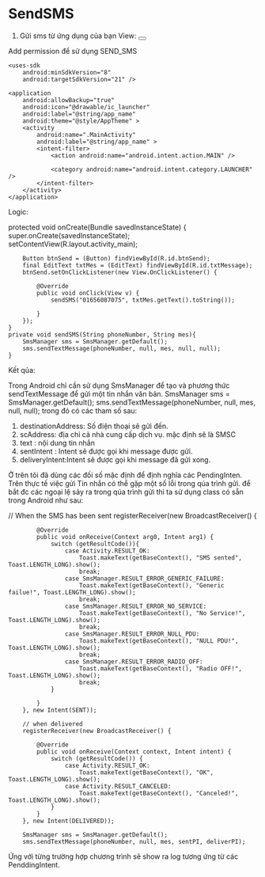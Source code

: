 # SendSMS
1. Gửi sms từ ứng dụng của bạn
View:
<LinearLayout xmlns:android="http://schemas.android.com/apk/res/android"
    xmlns:tools="http://schemas.android.com/tools"
    android:layout_width="fill_parent"
    android:layout_height="fill_parent"
    android:orientation="vertical" >
    <EditText 
        android:id="@+id/txtMessage"
        android:layout_width="fill_parent"
        android:layout_height="wrap_content" />
    <Button
        android:id="@+id/btnSend"
        android:layout_width="fill_parent"
        android:layout_height="wrap_content"
        android:text="Gửi" />

</LinearLayout>

Add permission để sử dụng SEND_SMS
<?xml version="1.0" encoding="utf-8"?>
<manifest xmlns:android="http://schemas.android.com/apk/res/android"
    package="com.example.sendsms"
    android:versionCode="1"
    android:versionName="1.0" >

    <uses-sdk
        android:minSdkVersion="8"
        android:targetSdkVersion="21" />

    <application
        android:allowBackup="true"
        android:icon="@drawable/ic_launcher"
        android:label="@string/app_name"
        android:theme="@style/AppTheme" >
        <activity
            android:name=".MainActivity"
            android:label="@string/app_name" >
            <intent-filter>
                <action android:name="android.intent.action.MAIN" />

                <category android:name="android.intent.category.LAUNCHER" />
            </intent-filter>
        </activity>
    </application>
<uses-permission android:name="android.permission.SEND_SMS"></uses-permission>
</manifest>

Logic:

protected void onCreate(Bundle savedInstanceState) {
		super.onCreate(savedInstanceState);
		setContentView(R.layout.activity_main);
		
		Button btnSend = (Button) findViewById(R.id.btnSend);
		final EditText txtMes = (EditText) findViewById(R.id.txtMessage);
		btnSend.setOnClickListener(new View.OnClickListener() {
			
			@Override
			public void onClick(View v) {
				sendSMS("01656087075", txtMes.getText().toString());
				
			}
		});
	}
	private void sendSMS(String phoneNumber, String mes){
		SmsManager sms = SmsManager.getDefault();
		sms.sendTextMessage(phoneNumber, null, mes, null, null);
	}


Kết qủa:

  Trong Android chỉ cần sử dụng SmsManager để tạo và phương thức sendTextMessage để  gửi một tin nhắn văn bản.
  		SmsManager sms = SmsManager.getDefault();
		sms.sendTextMessage(phoneNumber, null, mes, null, null);
trong đó có các tham số sau:


1. destinationAddress: Số điện thoại sẽ gửi đến.
2. scAddress: địa chỉ cả nhà cung cấp dịch vụ. mặc định sẽ là SMSC
3. text : nội dung tin nhắn
4. sentIntent : Intent sẽ được gọi khi message được gửi. 
5. deliveryIntent:Intent sẽ được gọi khi message đã gửi xong.

Ở trên tôi đã dùng các đối số mặc định để định nghĩa các PendingInten. Trên thực tế việc gửi Tin nhắn có thể gặp một số lỗi trong qúa trình gửi. để bắt đc các ngoại lệ sảy ra trong qúa trình gửi thì ta sử dụng class  có sẵn trong Android như sau:

// When the SMS has been sent
		registerReceiver(new BroadcastReceiver() {
			
			@Override
			public void onReceive(Context arg0, Intent arg1) {
				switch (getResultCode()){
					case Activity.RESULT_OK:
						Toast.makeText(getBaseContext(), "SMS sented", Toast.LENGTH_LONG).show();
						break;
					case SmsManager.RESULT_ERROR_GENERIC_FAILURE:
						Toast.makeText(getBaseContext(), "Generic failue!", Toast.LENGTH_LONG).show();
						break;
					case SmsManager.RESULT_ERROR_NO_SERVICE:
						Toast.makeText(getBaseContext(), "No Service!", Toast.LENGTH_LONG).show();
						break;
					case SmsManager.RESULT_ERROR_NULL_PDU:
						Toast.makeText(getBaseContext(), "NULL PDU!", Toast.LENGTH_LONG).show();
						break;
					case SmsManager.RESULT_ERROR_RADIO_OFF:
						Toast.makeText(getBaseContext(), "Radio OFF!", Toast.LENGTH_LONG).show();
						break;
				}
				
			}
		}, new Intent(SENT));
		
		// when delivered
		registerReceiver(new BroadcastReceiver() {
			
			@Override
			public void onReceive(Context context, Intent intent) {
				switch (getResultCode()) {
					case Activity.RESULT_OK:
						Toast.makeText(getBaseContext(), "OK", Toast.LENGTH_LONG).show();
					case Activity.RESULT_CANCELED:
						Toast.makeText(getBaseContext(), "Canceled!", Toast.LENGTH_LONG).show();
				}
			}
		}, new Intent(DELIVERED));
		
		SmsManager sms = SmsManager.getDefault();
		sms.sendTextMessage(phoneNumber, null, mes, sentPI, deliverPI);

Ứng với từng trường hợp chương trình sẽ show ra log tương ứng từ các PenddingIntent.
